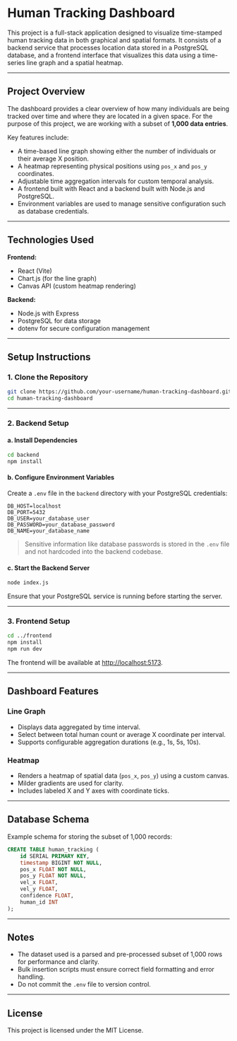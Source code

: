 # Human Tracking Dashboard

This project is a full-stack application designed to visualize time-stamped human tracking data in both graphical and spatial formats. It consists of a backend service that processes location data stored in a PostgreSQL database, and a frontend interface that visualizes this data using a time-series line graph and a spatial heatmap.

---

## Project Overview

The dashboard provides a clear overview of how many individuals are being tracked over time and where they are located in a given space. For the purpose of this project, we are working with a subset of **1,000 data entries**.

Key features include:

- A time-based line graph showing either the number of individuals or their average X position.
- A heatmap representing physical positions using `pos_x` and `pos_y` coordinates.
- Adjustable time aggregation intervals for custom temporal analysis.
- A frontend built with React and a backend built with Node.js and PostgreSQL.
- Environment variables are used to manage sensitive configuration such as database credentials.

---

## Technologies Used

**Frontend:**
- React (Vite)
- Chart.js (for the line graph)
- Canvas API (custom heatmap rendering)

**Backend:**
- Node.js with Express
- PostgreSQL for data storage
- dotenv for secure configuration management

---

## Setup Instructions

### 1. Clone the Repository

```bash
git clone https://github.com/your-username/human-tracking-dashboard.git
cd human-tracking-dashboard
```

---

### 2. Backend Setup

#### a. Install Dependencies

```bash
cd backend
npm install
```

#### b. Configure Environment Variables

Create a `.env` file in the `backend` directory with your PostgreSQL credentials:

```env
DB_HOST=localhost
DB_PORT=5432
DB_USER=your_database_user
DB_PASSWORD=your_database_password
DB_NAME=your_database_name
```

> Sensitive information like database passwords is stored in the `.env` file and not hardcoded into the backend codebase.

#### c. Start the Backend Server

```bash
node index.js
```

Ensure that your PostgreSQL service is running before starting the server.

---

### 3. Frontend Setup

```bash
cd ../frontend
npm install
npm run dev
```

The frontend will be available at [http://localhost:5173](http://localhost:5173).

---

## Dashboard Features

### Line Graph

- Displays data aggregated by time interval.
- Select between total human count or average X coordinate per interval.
- Supports configurable aggregation durations (e.g., 1s, 5s, 10s).

### Heatmap

- Renders a heatmap of spatial data (`pos_x`, `pos_y`) using a custom canvas.
- Milder gradients are used for clarity.
- Includes labeled X and Y axes with coordinate ticks.

---

## Database Schema

Example schema for storing the subset of 1,000 records:

```sql
CREATE TABLE human_tracking (
    id SERIAL PRIMARY KEY,
    timestamp BIGINT NOT NULL,
    pos_x FLOAT NOT NULL,
    pos_y FLOAT NOT NULL,
    vel_x FLOAT,
    vel_y FLOAT,
    confidence FLOAT,
    human_id INT
);
```

---

## Notes

- The dataset used is a parsed and pre-processed subset of 1,000 rows for performance and clarity.
- Bulk insertion scripts must ensure correct field formatting and error handling.
- Do not commit the `.env` file to version control.

---

## License

This project is licensed under the MIT License.